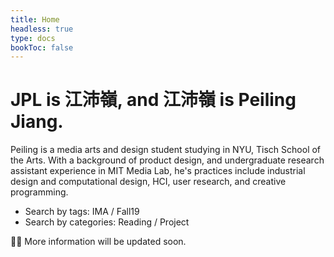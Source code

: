 ```yaml
---
title: Home
headless: true
type: docs
bookToc: false
---
```


# JPL is 江沛嶺, and 江沛嶺 is Peiling Jiang.

Peiling is a media arts and design student studying in NYU, Tisch School of the Arts. With a background of product design, and undergraduate research assistant experience in MIT Media Lab, he's practices include industrial design and computational design, HCI, user research, and creative programming.

- Search by tags: IMA / Fall19<br>
- Search by categories: Reading / Project

🙆‍♂️ More information will be updated soon.
